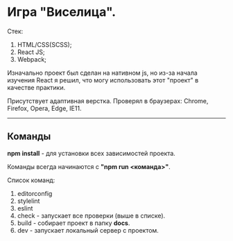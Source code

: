 # Игра <b>"Виселица"</b>.

Стек:
1. HTML/CSS(SCSS);
2. React JS;
3. Webpack;

Изначально проект был сделан на нативном js, но из-за начала изучения React я решил, что могу использовать этот "проект" в качестве практики.

Присутствует адаптивная верстка.
Проверял в браузерах: Chrome, Firefox, Opera, Edge, IE11.

---------------

## Команды

<b>npm install</b> - для установки всех зависимостей проекта.

Команды всегда начинаются с <b>"npm run <команда>"</b>.

Список команд:
  1. editorconfig
  2. stylelint
  3. eslint
  4. check - запускает все проверки (выше в списке).
  5. build - собирает проект в папку <b>docs</b>.
  6. dev - запускает локальный сервер с проектом.



